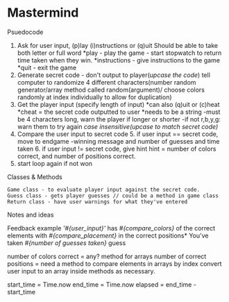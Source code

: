 # Mastermind

Psuedocode

  1. Ask for user input, (p)lay (i)nstructions or (q)uit
    Should be able to take both letter or full word
    *play - play the game - start stopwatch to return time taken when they win.
    *instructions - give instructions to the game
    *quit - exit the game
  2. Generate secret code - don't output to player(*upcase the code*)
      tell computer to randomize 4 different characters(number random generator/array method called random(argument)/ choose colors randomly at index individually to allow for duplication)
  3. Get the player input (specify length of input)
      *can also (q)uit or (c)heat
      *cheat = the secret code outputted to user
      *needs to be a string
        -must be 4 characters long, warn the player if longer or shorter
        -if not r,b,y,g: warn them to try again
      *case insensitive(upcase to match secret code)*
  4. Compare the user input to secret code
    5. if user input == secret code, move to endgame
      -winning message and number of guesses and time taken
    6. if user input != secret code, give hint
        hint = number of colors correct, and number of positions correct.
  7. start loop again if not won

  Classes & Methods

    Game class - to evaluate player input against the secret code.
    Guess class - gets player guesses // could be a method in game class
    Return class - have user warnings for what they've entered


Notes and ideas

  Feedback example
  *'#{user_input}'* has *#{compare_colors}* of the correct elements with *#{compare_placement}* in the correct positions*
  You've taken *#{number of guesses taken}* guess

  number of colors correct = any? method for arrays
  number of correct positions = need a method to compare elements in arrays by index
  convert user input to an array inside methods as necessary.

  start_time = Time.now
  end_time = Time.now
  elapsed = end_time - start_time
